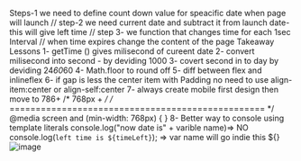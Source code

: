  Steps-1 we need to define count down value for speacific date when page will launch
// step-2 we need current date and subtract it from launch date- this will give left time 
// step 3- we function that changes time for each 1sec Interval
// when time expires change the content of the page
Takeaway Lessons
1- getTime () gives milisecond of cureent date
2- convert milisecond into second - by deviding 1000
3- covert second in to day by deviding 24*60*60
4- Math.floor to round off
5- diff between flex and inlineflex
6- if gap is less the center item with Padding no need to use align-item:center or align-self:center
7- always create mobile first design then move to 786+
/* 768px + */
/* ================================================= */
@media screen and (min-width: 768px) {
    }
8- Better way to console using template literals
console.log("now date is" + varible name)=> NO
 console.log(`left time is ${timeLeft}`); => var name will go indie this ${}
 ![image](https://user-images.githubusercontent.com/74482130/210974317-79c0b6d7-9b1a-4eac-b5a1-5dbfd4bede5e.png)
